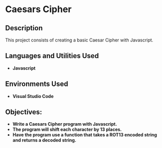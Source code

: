 <h1>Caesars Cipher</h1>


<h2>Description</h2>
<p>This project consists of creating a basic Caesar Cipher with Javascript.</p>



<h2>Languages and Utilities Used</h2>

- <b>Javascript</b> 

<h2>Environments Used </h2>

- <b>Visual Studio Code</b> 

<h2>Objectives:</h2>

- <b>Write a Caesars Cipher program with Javascript.</b> 
- <b>The program will shift each character by 13 places.</b>
- <b>Have the program use a function that takes a ROT13 encoded string and returns a decoded string.</b>
